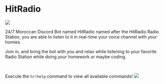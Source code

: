 # HitRadio

<img src="https://cdn.discordapp.com/attachments/947328978857898016/951591067642372176/HitRadioReadMe.gif">

<br>

24/7 Moroccan Discord Bot named HitRadio named after the HitRadio Radio Station, you are able to listen to it in real-time your voice channel with your homies.

Join in, and bring the bot with you and relax while listening to your favorite Radio Station while doing your homework or maybe coding.

<br>

Execute the `hr!help` command to view all available commands!
<img src="https://cdn.discordapp.com/attachments/947328978857898016/951247749247037510/unknown.png">

